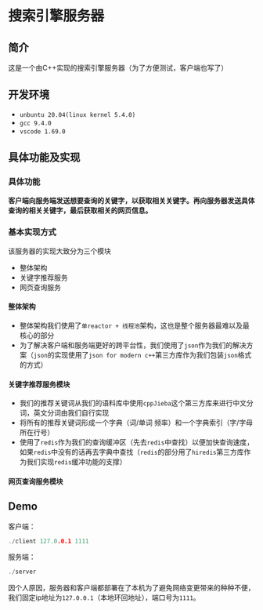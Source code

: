 # 搜索引擎服务器



## 简介

这是一个由C++实现的搜索引擎服务器（为了方便测试，客户端也写了）



## 开发环境

- `unbuntu 20.04(linux kernel 5.4.0)`
- `gcc 9.4.0`
- `vscode 1.69.0`



## 具体功能及实现

### 具体功能

**客户端向服务端发送想要查询的关键字，以获取相关关键字。再向服务器发送具体查询的相关关键字，最后获取相关的网页信息。**



### 基本实现方式

该服务器的实现大致分为三个模块

- 整体架构
- 关键字推荐服务
- 网页查询服务

#### 整体架构

- 整体架构我们使用了`单reactor + 线程池`架构，这也是整个服务器最难以及最核心的部分
- 为了解决客户端和服务端更好的跨平台性，我们使用了`json`作为我们的解决方案（`json`的实现使用了`json for modern c++`第三方库作为我们包装`json`格式的方式）

#### 关键字推荐服务模块

- 我们的推荐关键词从我们的语料库中使用`cppJieba`这个第三方库来进行中文分词，英文分词由我们自行实现
- 将所有的推荐关键词形成一个字典（词/单词   频率）和一个字典索引（字/字母   所在行号）
- 使用了`redis`作为我们的查询缓冲区（先去`redis`中查找）以便加快查询速度，如果`redis`中没有的话再去字典中查找（`redis`的部分用了`hiredis`第三方库作为我们实现`redis`缓冲功能的支撑）

#### 网页查询服务模块







## Demo

客户端：

```c++
./client 127.0.0.1 1111
```

服务端：

```c++
./server
```

因个人原因，服务器和客户端都部署在了本机为了避免网络变更带来的种种不便，我们固定ip地址为`127.0.0.1`（本地环回地址），端口号为`1111`。